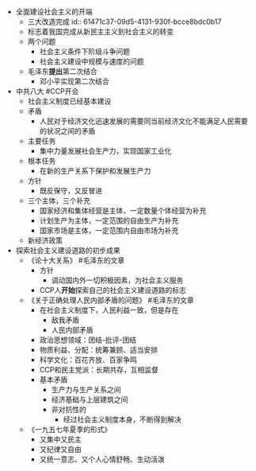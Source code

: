 - 全面建设社会主义的开端
	- 三大改造完成
	  id:: 61471c37-09d5-4131-930f-bcce8bdc0b17
	- 标志着我国完成从新民主主义到社会主义的转变
	- 两个问题
		- 社会主义条件下阶级斗争问题
		- 社会主义建设中规模与速度的问题
	- 毛泽东**提出**第二次结合
		- 邓小平实现第二次结合
- 中共八大 #CCP开会
	- 社会主义制度已经基本建设
	- 矛盾
		- 人民对于经济文化迅速发展的需要同当前经济文化不能满足人民需要的状况之间的矛盾
	- 主要任务
		- 集中力量发展社会生产力，实现国家工业化
	- 根本任务
		- 在新的生产关系下保护和发展生产力
	- 方针
		- 既反保守，又反冒进
	- 三个主体，三个补充
		- 国家经济和集体经营是主体，一定数量个体经营为补充
		- 计划生产为主体，一定范围的自由生产为补充
		- 国家市场是主体，一定范围内自由市场为补充
	- 新经济政策
- 探索社会主义建设道路的初步成果
	- 《论十大关系》 #毛泽东的文章
		- 方针
			- 调动国内外一切积极因素，为社会主义服务
		- CCP人**开始**探索自己的社会主义建设道路的标志
	- 《关于正确处理人民内部矛盾的问题》 #毛泽东的文章
		- 在社会主义制度下，人民利益一致，但是存在
			- 敌我矛盾
			- 人民内部矛盾
		- 政治思想领域：团结-批评-团结
		- 物质利益、分配：统筹兼顾、适当安排
		- 科学文化：百花齐放、百家争鸣
		- CCP和民主党派：长期共存，互相监督
		- 基本矛盾
			- 生产力与生产关系之间
			- 经济基础与上层建筑之间
			- 非对抗性的
				- 经过社会主义制度本身，不断得到解决
	- 《一九五七年夏季的形式》
		- 又集中又民主
		- 又纪律又自由
		- 又统一意志、又个人心情舒畅、生动活泼
